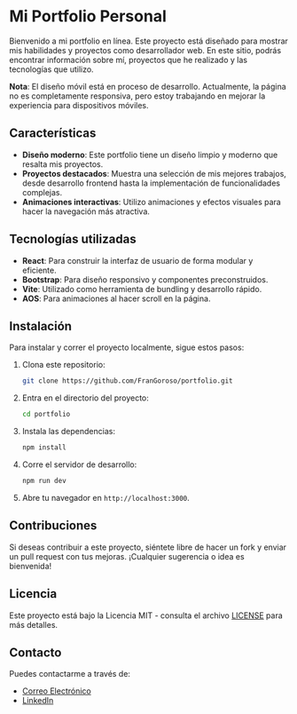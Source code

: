 # Mi Portfolio Personal

Bienvenido a mi portfolio en línea. Este proyecto está diseñado para mostrar mis habilidades y proyectos como desarrollador web. En este sitio, podrás encontrar información sobre mí, proyectos que he realizado y las tecnologías que utilizo.

**Nota**: El diseño móvil está en proceso de desarrollo. Actualmente, la página no es completamente responsiva, pero estoy trabajando en mejorar la experiencia para dispositivos móviles.

## Características

- **Diseño moderno**: Este portfolio tiene un diseño limpio y moderno que resalta mis proyectos.
- **Proyectos destacados**: Muestra una selección de mis mejores trabajos, desde desarrollo frontend hasta la implementación de funcionalidades complejas.
- **Animaciones interactivas**: Utilizo animaciones y efectos visuales para hacer la navegación más atractiva.

## Tecnologías utilizadas

- **React**: Para construir la interfaz de usuario de forma modular y eficiente.
- **Bootstrap**: Para diseño responsivo y componentes preconstruidos.
- **Vite**: Utilizado como herramienta de bundling y desarrollo rápido.
- **AOS**: Para animaciones al hacer scroll en la página.

## Instalación

Para instalar y correr el proyecto localmente, sigue estos pasos:

1. Clona este repositorio:
    ```bash
    git clone https://github.com/FranGoroso/portfolio.git
    ```

2. Entra en el directorio del proyecto:
    ```bash
    cd portfolio
    ```

3. Instala las dependencias:
    ```bash
    npm install
    ```

4. Corre el servidor de desarrollo:
    ```bash
    npm run dev
    ```

5. Abre tu navegador en `http://localhost:3000`.

## Contribuciones

Si deseas contribuir a este proyecto, siéntete libre de hacer un fork y enviar un pull request con tus mejoras. ¡Cualquier sugerencia o idea es bienvenida!

## Licencia

Este proyecto está bajo la Licencia MIT - consulta el archivo [LICENSE](LICENSE) para más detalles.

## Contacto

Puedes contactarme a través de:

- [Correo Electrónico](contacto@frangoroso.com)
- [LinkedIn](https://www.linkedin.com/in/francisco-goroso-609796266/)

